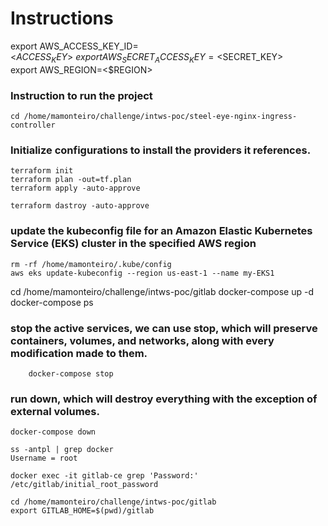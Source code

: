 # Instructions 

export AWS_ACCESS_KEY_ID=<$ACCESS_KEY> \
export AWS_SECRET_ACCESS_KEY=<$SECRET_KEY> \
export AWS_REGION=<$REGION>

### Instruction to run the project 
    
    cd /home/mamonteiro/challenge/intws-poc/steel-eye-nginx-ingress-controller

### Initialize configurations to install the providers it references.
    terraform init
    terraform plan -out=tf.plan
    terraform apply -auto-approve

    terraform dastroy -auto-approve

### update the kubeconfig file for an Amazon Elastic Kubernetes Service (EKS) cluster in the specified AWS region
    rm -rf /home/mamonteiro/.kube/config  
    aws eks update-kubeconfig --region us-east-1 --name my-EKS1

cd /home/mamonteiro/challenge/intws-poc/gitlab
    docker-compose up -d
    docker-compose ps

### stop the active services, we can use stop, which will preserve containers, volumes, and networks, along with every modification made to them.
```
    docker-compose stop
```

### run down, which will destroy everything with the exception of external volumes.
```
docker-compose down

ss -antpl | grep docker
Username = root

docker exec -it gitlab-ce grep 'Password:' /etc/gitlab/initial_root_password

cd /home/mamonteiro/challenge/intws-poc/gitlab
export GITLAB_HOME=$(pwd)/gitlab             

```